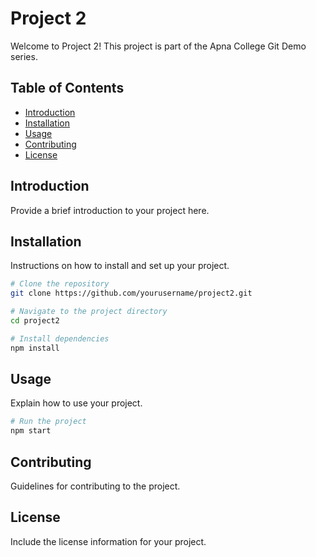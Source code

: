 # Project 2

Welcome to Project 2! This project is part of the Apna College Git Demo series.

## Table of Contents
- [Introduction](#introduction)
- [Installation](#installation)
- [Usage](#usage)
- [Contributing](#contributing)
- [License](#license)

## Introduction
Provide a brief introduction to your project here.

## Installation
Instructions on how to install and set up your project.

```bash
# Clone the repository
git clone https://github.com/yourusername/project2.git

# Navigate to the project directory
cd project2

# Install dependencies
npm install
```

## Usage
Explain how to use your project.

```bash
# Run the project
npm start
```

## Contributing
Guidelines for contributing to the project.

## License
Include the license information for your project.